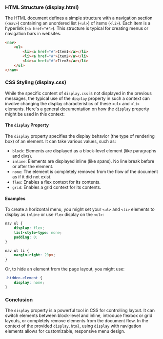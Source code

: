### HTML Structure (display.html)

The HTML document defines a simple structure with a navigation section (`<nav>`) containing an unordered list (`<ul>`) of items (`<li>`). Each item is a hyperlink (`<a href="#">`). This structure is typical for creating menus or navigation bars in websites.

```html
<nav>
	<ul>
		<li><a href="#">Item1</a></li>
		<li><a href="#">Item2</a></li>
		<li><a href="#">Item3</a></li>
	</ul>
</nav>
```

### CSS Styling (display.css)

While the specific content of `display.css` is not displayed in the previous messages, the typical use of the `display` property in such a context can involve changing the display characteristics of these `<ul>` and `<li>` elements. Here's a general documentation on how the `display` property might be used in this context:

#### The `display` Property

The `display` property specifies the display behavior (the type of rendering box) of an element. It can take various values, such as:

- `block`: Elements are displayed as a block-level element (like paragraphs and divs).
- `inline`: Elements are displayed inline (like spans). No line break before or after the element.
- `none`: The element is completely removed from the flow of the document as if it did not exist.
- `flex`: Enables a flex context for its contents.
- `grid`: Enables a grid context for its contents.

#### Examples

To create a horizontal menu, you might set your `<ul>` and `<li>` elements to display as `inline` or use `flex` display on the `<ul>`:

```css
nav ul {
	display: flex;
	list-style-type: none;
	padding: 0;
}

nav ul li {
	margin-right: 20px;
}
```

Or, to hide an element from the page layout, you might use:

```css
.hidden-element {
	display: none;
}
```

### Conclusion

The `display` property is a powerful tool in CSS for controlling layout. It can switch elements between block-level and inline, introduce flexbox or grid layouts, or completely remove elements from the document flow. In the context of the provided `display.html`, using `display` with navigation elements allows for customizable, responsive menu design.
